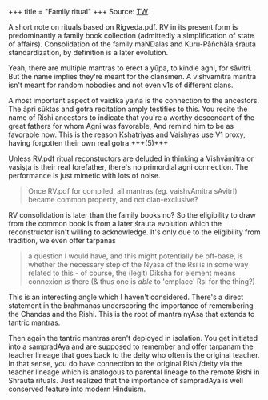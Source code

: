 +++
title = "Family ritual"
+++
Source: [TW](https://x.com/RangaTheDude/status/1800202997903003876)

A short note on rituals based on Rigveda.pdf. RV in its present form is predominantly a family book collection (admittedly a simplification of state of affairs). Consolidation of the family maNDalas and Kuru-Pāñchāla śrauta standardization, by definition is a later evolution.

Yeah, there are multiple mantras to erect a yūpa, to kindle agni, for sāvitri. But the name implies they're meant for the clansmen. A vishvāmitra mantra isn't meant for random nobodies and not even v1s of different clans.

A most important aspect of vaidika yajña is the connection to the ancestors. The āpri sūktas and gotra recitation amply testifies to this. You recite the name of Rishi ancestors to indicate that you're a worthy descendant of the great fathers for whom Agni was favorable, And remind him to be as favorable now. This is the reason Kshatriyas and Vaishyas use V1 proxy, having forgotten their own real gotra.+++(5)+++

Unless RV.pdf ritual reconstuctors are deluded in thinking a Vishvāmitra or vasiṣṭa is their real forefather, there's no primordial agni connection. The performance is just mimetic with lots of noise.

> Once RV.pdf for compiled, all mantras (eg. vaishvAmitra sAvitrI) became common property, and not clan-exclusive?

RV consolidation is later than the family books no? So the eligibility to draw from the common book is from a later śrauta evolution which the reconstructor isn't willing to acknowledge. It's only due to the eligibility from tradition, we even offer tarpanas


> a question I would have, and this might potentially be off-base, is whether the necessary step of the Nyasa of the Rsi is in some way related to this - of course, the (legit) Diksha for element means connexion *is* there (& thus one is *able* to 'emplace' Rsi for the thing?) 

This is an interesting angle which I haven't considered. There's a direct statement in the brahmanas underscoring the importance of remembering the Chandas and the Rishi. This is the root of mantra nyAsa that extends to tantric mantras.

Then again the tantric mantras aren't deployed in isolation. You get initiated into a sampradAya and are supposed to remember and offer tarpanam the teacher lineage that goes back to the deity who often is the original teacher. In that sense, you do have connection to the original Rishi/deity via the teacher lineage which is analogous to parental lineage to the remote Rishi in Shrauta rituals. Just realized that the importance of sampradAya is well conserved feature into modern Hinduism.

